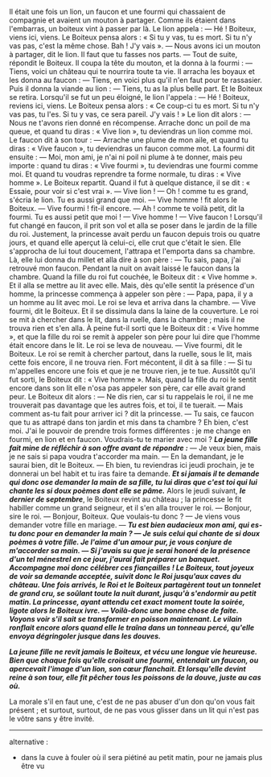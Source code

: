 Il était une fois un lion, un faucon et une fourmi qui chassaient de compagnie et avaient un 
mouton à partager. Comme ils étaient dans l'embarras, un boiteux vint à passer par là. Le lion 
appela :
	— Hé ! Boiteux, viens ici, viens.
Le Boiteux pensa alors : « Si tu y vas, tu es mort. Si tu n'y vas pas, c'est la même chose. Bah ! 
J'y vais  ».
	— Nous avons ici un mouton à partager, dit le lion. Il faut que tu fasses nos parts. 
	— Tout de suite, répondit le Boiteux.
Il coupa la tête du mouton, et la donna à la fourmi :
	— Tiens, voici un château qui te nourrira toute ta vie.
Il arracha les boyaux et les donna au faucon :
	— Tiens, en voici plus qu'il n'en faut pour te rassasier.
Puis il donna la viande au lion :
	— Tiens, tu as la plus belle part.
Et le Boiteux se retira.
Lorsqu'il se fut un peu éloigné, le lion l'appela :
	— Hé ! Boiteux, reviens ici, viens.
Le Boiteux pensa alors : « Ce coup-ci tu es mort. Si tu n'y vas pas, tu l'es. Si tu y vas, ce sera 
pareil. J'y vais ! »
Le lion dit alors :
	— Nous ne t'avons rien donné en récompense. Arrache donc un poil de ma queue, et quand tu diras : « Vive lion », tu deviendras un lion comme moi.
Le faucon dit à son tour :
	— Arrache une plume de mon aile, et quand tu diras : « Vive faucon », tu deviendras un faucon 
comme mot.
La fourmi dit ensuite :
	— Moi, mon ami, je n'ai ni poil ni plume à te donner, mais peu importe : quand tu diras : « Vive fourmi », tu deviendras une fourmi comme moi. Et quand tu voudras reprendre ta forme normale, tu diras : « Vive homme ».
Le Boiteux repartit. Quand il fut à quelque distance, il se dit : « Essaie, pour voir si c'est vrai ».
	— Vive lion !
	— Oh ! comme tu es grand, s'écria le lion. Tu es aussi grand que moi.
	— Vive homme ! fit alors le Boiteux.
	— Vive fourmi ! fit-il encore.
	— Ah ! comme te voilà petit, dit la fourmi. Tu es aussi petit que moi !
	— Vive homme !
	— Vive faucon ! 
Lorsqu'il fut changé en faucon, il prit son vol et alla se poser dans le jardin de la fille du roi. 
Justement, la princesse avait perdu un faucon depuis trois ou quatre jours, et quand elle aperçut là 
celui-ci, elle crut que c'était le sien. Elle s'approcha de lui tout doucement, l'attrapa et l'emporta 
dans sa chambre. Là, elle lui donna du millet et alla dire à son père :
	— Tu sais, papa, j'ai retrouvé mon faucon.
Pendant la nuit on avait laissé le faucon dans la chambre. Quand la fille du roi fut couchée, 
le Boiteux dit : « Vive homme ». Et il alla se mettre au lit avec elle. Mais, dès qu'elle sentit la présence d'un homme, la princesse commença à appeler son père :
	— Papa, papa, il y a un homme au lit avec moi.
Le roi se leva et arriva dans la chambre.
	— Vive fourmi, dit le Boiteux.
Et il se dissimula dans la laine de la couverture.
Le roi se mit à chercher dans le lit, dans la ruelle, dans la chambre ; mais il ne trouva rien et 
s'en alla. À peine fut-il sorti que le Boiteux dit : « Vive homme », et que la fille du roi se remit à 
appeler son père pour lui dire que l'homme était encore dans le lit.
Le roi se leva de nouveau.
	— Vive fourmi, dit le Boiteux.
Le roi se remit à chercher partout, dans la ruelle, sous le lit, mais cette fois encore, il ne trouva 
rien. Fort mécontent, il dit à sa fille :
	— Si tu m'appelles encore une fois et que je ne trouve rien, je te tue.
Aussitôt qu'il fut sorti, le Boiteux dit : « Vive homme ». Mais, quand la fille du roi le sentit 
encore dans son lit elle n'osa pas appeler son père, car elle avait grand peur.
Le Boiteux dit alors :
	— Ne dis rien, car si tu rappelais le roi, il ne me trouverait pas davantage que les autres fois, et toi, il te tuerait.
	— Mais comment as-tu fait pour arriver ici ? dit la princesse.
	— Tu sais, ce faucon que tu as attrapé dans ton jardin et mis dans ta chambre ? Eh bien, c'est 
moi. J'ai le pouvoir de prendre trois formes différentes : je me change en fourmi, en lion et en faucon. Voudrais-tu te marier avec moi ?
**_La jeune fille fait mine de réfléchir à son offre avant de répondre :_**
	— Je veux bien, mais je ne sais si papa voudra t'accorder ma main.
	— En la demandant, je le saurai bien, dit le Boiteux.
	— Eh bien, tu reviendras ici jeudi prochain, je te donnerai un bel habit et tu iras faire ta 
demande. **_Et si jamais il te demande qui donc ose demander la main de sa fille, tu lui diras que c'est toi qui lui chante les si doux poèmes dont elle se pâme._**
Alors le jeudi suivant, **_le dernier de septembre_**, le Boiteux revint au château ; la princesse le fit habiller comme un grand 
seigneur, et il s'en alla trouver le roi.
	— Bonjour, sire le roi.
	— Bonjour, Boiteux. Que voulais-tu donc ?
	— Je viens vous demander votre fille en mariage.
	— **_Tu est bien audacieux mon ami, qui es-tu donc pour en demander la main ?
	— Je suis celui qui chante de si doux poèmes à votre fille. Je l'aime d'un amour pur, je vous conjure de m'accorder sa main. 
	— Si j'avais su que je serai honoré de la présence d'un tel ménestrel en ce jour, j'aurai fait préparer un banquet. Accompagne moi donc célébrer ces fiançailles !
Le Boiteux, tout joyeux de voir sa demande acceptée, suivit donc le Roi jusqu'aux caves du château. Une fois arrivés, le Roi et le Boiteux partagèrent tout un tonnelet de grand cru, se soûlant toute la nuit durant, jusqu'à s'endormir au petit matin. La princesse, ayant attendu cet exact moment toute la soirée, ligote alors le Boiteux ivre.
	— Voilà-donc une bonne chose de faite. Voyons voir s'il sait se transformer en poisson maintenant.
Le vilain ronflait encore alors quand elle le traîna dans un tonneau percé, qu'elle envoya dégringoler jusque dans les douves._**

**_La jeune fille ne revit jamais le Boiteux, et vécu une longue vie heureuse. Bien que chaque fois qu'elle croisait une fourmi, entendait un faucon, ou apercevait l'image d'un lion, son cœur flanchait. Et lorsqu'elle devint reine à son tour, elle fit pêcher tous les poissons de la douve, juste au cas où._**


La morale s'il en faut une, c'est de ne pas abuser d'un don qu'on vous fait présent ; et surtout, surtout, de ne pas vous glisser dans un lit qui n'est pas le vôtre sans y être invité.


___

alternative :
- dans la cuve à fouler
où il sera piétiné au petit matin, pour ne jamais plus être vu